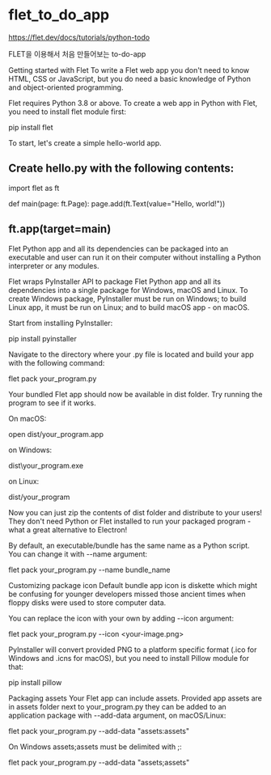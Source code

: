 # flet_to_do_app

https://flet.dev/docs/tutorials/python-todo

FLET을 이용해서 처음 만들어보는 to-do-app

Getting started with Flet
To write a Flet web app you don't need to know HTML, CSS or JavaScript, but you do need a basic knowledge of Python and object-oriented programming.

Flet requires Python 3.8 or above. To create a web app in Python with Flet, you need to install flet module first:

pip install flet

To start, let's create a simple hello-world app.

Create hello.py with the following contents:
-----------------------------------------
import flet as ft

def main(page: ft.Page):
    page.add(ft.Text(value="Hello, world!"))

ft.app(target=main)
------------------------------------------

Flet Python app and all its dependencies can be packaged into an executable and user can run it on their computer without installing a Python interpreter or any modules.

Flet wraps PyInstaller API to package Flet Python app and all its dependencies into a single package for Windows, macOS and Linux. To create Windows package, PyInstaller must be run on Windows; to build Linux app, it must be run on Linux; and to build macOS app - on macOS.

Start from installing PyInstaller:

pip install pyinstaller

Navigate to the directory where your .py file is located and build your app with the following command:

flet pack your_program.py

Your bundled Flet app should now be available in dist folder. Try running the program to see if it works.

On macOS:

open dist/your_program.app

on Windows:

dist\your_program.exe

on Linux:

dist/your_program

Now you can just zip the contents of dist folder and distribute to your users! They don't need Python or Flet installed to run your packaged program - what a great alternative to Electron!

By default, an executable/bundle has the same name as a Python script. You can change it with --name argument:

flet pack your_program.py --name bundle_name

Customizing package icon
Default bundle app icon is diskette which might be confusing for younger developers missed those ancient times when floppy disks were used to store computer data.

You can replace the icon with your own by adding --icon argument:

flet pack your_program.py --icon <your-image.png>

PyInstaller will convert provided PNG to a platform specific format (.ico for Windows and .icns for macOS), but you need to install Pillow module for that:

pip install pillow

Packaging assets
Your Flet app can include assets. Provided app assets are in assets folder next to your_program.py they can be added to an application package with --add-data argument, on macOS/Linux:

flet pack your_program.py --add-data "assets:assets"

On Windows assets;assets must be delimited with ;:

flet pack your_program.py --add-data "assets;assets"